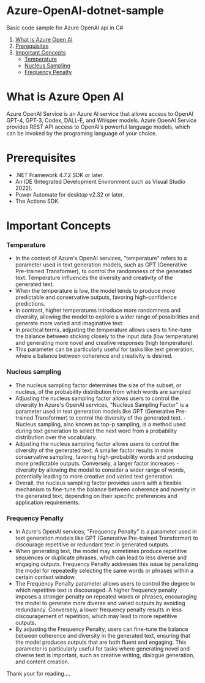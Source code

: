 # Azure-OpenAI-dotnet-sample
Basic code sample for Azure OpenAI api in C#

1. [What is Azure Open AI](#azure-openai-dotnet-sample)
2. [Prerequisites](#prerequisites)
3. [Important Concepts](#important-concepts)
   - [Temperature](#temperature)
   - [Nucleus Sampling](#nucleus-sampling)
   - [Frequency Penalty](#frequency-penalty)

# What is Azure Open AI<a name="What is Azure Open AI"></a>

Azure OpenAI Service is an Azure AI service that allows access to OpenAI GPT-4, GPT-3, Codex, DALL-E, and Whisper models. Azure OpenAI Service provides REST API access to OpenAI’s powerful language models, which can be invoked by the programing language of your choice.

#  Prerequisites<a name="prerequisites"></a>

- .NET Framework 4.7.2 SDK or later.
- An IDE (Integrated Development Environment such as Visual Studio 2022).
- Power Automate for desktop v2.32 or later.
- The Actions SDK.

# Important Concepts<a name="important-concepts"></a>


### Temperature <a name="temperature"></a>

- In the context of Azure's OpenAI services, "temperature" refers to a parameter used in text generation models, such as GPT (Generative Pre-trained Transformer), to control the randomness of the generated text. Temperature influences the diversity and creativity of the generated text.
- When the temperature is low, the model tends to produce more predictable and conservative outputs, favoring high-confidence predictions.
- In contrast, higher temperatures introduce more randomness and diversity, allowing the model to explore a wider range of possibilities and generate more varied and imaginative text.
- In practical terms, adjusting the temperature allows users to fine-tune the balance between sticking closely to the input data (low temperature) and generating more novel and creative responses (high temperature).
- This parameter can be particularly useful for tasks like text generation, where a balance between coherence and creativity is desired.

### Nucleus sampling<a name="nucleus-sampling"></a>

- The nucleus sampling factor determines the size of the subset, or nucleus, of the probability distribution from which words are sampled
- Adjusting the nucleus sampling factor allows users to control the diversity In Azure's OpenAI services, "Nucleus Sampling Factor" is a parameter used in text generation models like GPT (Generative Pre-trained Transformer) to control the diversity of the generated text. - Nucleus sampling, also known as top-p sampling, is a method used during text generation to select the next word from a probability distribution over the vocabulary.
- Adjusting the nucleus sampling factor allows users to control the diversity of the generated text. A smaller factor results in more conservative sampling, favoring high-probability words and producing more predictable outputs. Conversely, a larger factor increases - diversity by allowing the model to consider a wider range of words, potentially leading to more creative and varied text generation.
- Overall, the nucleus sampling factor provides users with a flexible mechanism to fine-tune the balance between coherence and novelty in the generated text, depending on their specific preferences and application requirements.

### Frequency Penalty<a name="frequency-penalty"></a>

- In Azure's OpenAI services, "Frequency Penalty" is a parameter used in text generation models like GPT (Generative Pre-trained Transformer) to discourage repetitive or redundant text in generated outputs. 
- When generating text, the model may sometimes produce repetitive sequences or duplicate phrases, which can lead to less diverse and engaging outputs. Frequency Penalty addresses this issue by penalizing the model for repeatedly selecting the same words or phrases within a certain context window.
- The Frequency Penalty parameter allows users to control the degree to which repetitive text is discouraged. A higher frequency penalty imposes a stronger penalty on repeated words or phrases, encouraging the model to generate more diverse and varied outputs by avoiding redundancy. Conversely, a lower frequency penalty results in less discouragement of repetition, which may lead to more repetitive outputs.
- By adjusting the Frequency Penalty, users can fine-tune the balance between coherence and diversity in the generated text, ensuring that the model produces outputs that are both fluent and engaging. This parameter is particularly useful for tasks where generating novel and diverse text is important, such as creative writing, dialogue generation, and content creation.

Thank your for reading....



